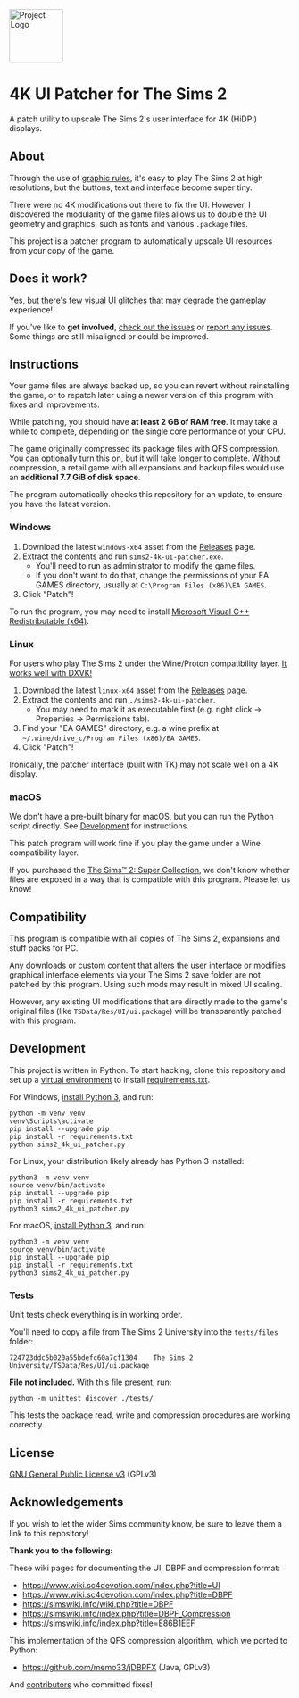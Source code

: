 <img src="assets/icon.svg" alt="Project Logo" height="96"/>


# 4K UI Patcher for The Sims 2

A patch utility to upscale The Sims 2's user interface for 4K (HiDPI) displays.


## About

Through the use of [graphic rules], it's easy to play The Sims 2 at high
resolutions, but the buttons, text and interface become super tiny.

There were no 4K modifications out there to fix the UI. However, I discovered
the modularity of the game files allows us to double the UI geometry and graphics,
such as fonts and various `.package` files.

This project is a patcher program to automatically upscale UI resources from your copy of the game.

[graphic rules]: https://simswiki.info/wiki.php?title=Graphics_Rules_(for_The_Sims_2)


## Does it work?

Yes, but there's [few visual UI glitches] that may degrade the gameplay experience!

If you've like to **get involved**, [check out the issues] or [report any issues]. Some things are still misaligned or could be improved.

[few visual UI glitches]: https://github.com/lah7/sims2-4k-ui-patch/issues?q=is%3Aissue+is%3Aopen+label%3A%22visual+bug%22
[check out the issues]: https://github.com/lah7/sims2-4k-ui-patch/issues?q=is%3Aissue+is%3Aopen+label%3A%22visual+bug%22
[report any issues]: https://github.com/lah7/sims2-4k-ui-patch/issues/new/choose


## Instructions

Your game files are always backed up, so you can revert without reinstalling the game,
or to repatch later using a newer version of this program with fixes and improvements.

While patching, you should have **at least 2 GB of RAM free**. It may take
a while to complete, depending on the single core performance of your CPU.

The game originally compressed its package files with QFS compression.
You can optionally turn this on, but it will take longer to complete.
Without compression, a retail game with all expansions and backup files
would use an **additional 7.7 GiB of disk space**.

The program automatically checks this repository for an update, to ensure you have the latest version.


### Windows

1. Download the latest `windows-x64` asset from the [Releases] page.
2. Extract the contents and run `sims2-4k-ui-patcher.exe`.
   * You'll need to run as administrator to modify the game files.
   * If you don't want to do that, change the permissions of your EA GAMES directory, usually at `C:\Program Files (x86)\EA GAMES`.
3. Click "Patch"!

To run the program, you may need to install [Microsoft Visual C++ Redistributable (x64)](https://aka.ms/vs/17/release/vc_redist.x64.exe).


### Linux

For users who play The Sims 2 under the Wine/Proton compatibility layer. [It works well with DXVK!](https://github.com/lah7/sims2-wine-patches/blob/master/README-D9VK.md)

1. Download the latest `linux-x64` asset from the [Releases] page.
2. Extract the contents and run `./sims2-4k-ui-patcher`.
    * You may need to mark it as executable first (e.g. right click -> Properties -> Permissions tab).
3. Find your "EA GAMES" directory, e.g. a wine prefix at `~/.wine/drive_c/Program Files (x86)/EA GAMES`.
4. Click "Patch"!

Ironically, the patcher interface (built with TK) may not scale well on a 4K display.


### macOS

We don't have a pre-built binary for macOS, but you can run the Python script directly. See [Development](#development) for instructions.

This patch program will work fine if you play the game under a Wine compatibility layer.

If you purchased the [The Sims™ 2: Super Collection](https://apps.apple.com/us/app/the-sims-2-super-collection/id883782620?mt=12),
we don't know whether files are exposed in a way that is compatible with this program. Please let us know!


[Releases]: https://github.com/lah7/sims2-4k-ui-patch/releases/latest


## Compatibility

This program is compatible with all copies of The Sims 2, expansions and stuff
packs for PC.

Any downloads or custom content that alters the user interface or modifies
graphical interface elements via your The Sims 2 save folder are not patched by
this program. Using such mods may result in mixed UI scaling.

However, any existing UI modifications that are directly made to the game's
original files (like `TSData/Res/UI/ui.package`) will be transparently patched with this program.


## Development

This project is written in Python. To start hacking, clone this repository
and set up a [virtual environment](https://docs.python.org/3/library/venv.html#creating-virtual-environments)
to install [requirements.txt](requirements.txt).

For Windows, [install Python 3](https://www.python.org/downloads/windows/), and run:

    python -m venv venv
    venv\Scripts\activate
    pip install --upgrade pip
    pip install -r requirements.txt
    python sims2_4k_ui_patcher.py

For Linux, your distribution likely already has Python 3 installed:

    python3 -m venv venv
    source venv/bin/activate
    pip install --upgrade pip
    pip install -r requirements.txt
    python3 sims2_4k_ui_patcher.py

For macOS, [install Python 3](https://www.python.org/downloads/macos/), and run:

    python3 -m venv venv
    source venv/bin/activate
    pip install --upgrade pip
    pip install -r requirements.txt
    python3 sims2_4k_ui_patcher.py


### Tests

Unit tests check everything is in working order.

You'll need to copy a file from The Sims 2 University into the `tests/files` folder:

    724723ddc5b020a55bdefc60a7cf1304    The Sims 2 University/TSData/Res/UI/ui.package

**File not included.** With this file present, run:

    python -m unittest discover ./tests/

This tests the package read, write and compression procedures are working correctly.


## License

[GNU General Public License v3](LICENSE) (GPLv3)


## Acknowledgements

If you wish to let the wider Sims community know,
be sure to leave them a link to this repository!

**Thank you to the following:**

These wiki pages for documenting the UI, DBPF and compression format:

* <https://www.wiki.sc4devotion.com/index.php?title=UI>
* <https://www.wiki.sc4devotion.com/index.php?title=DBPF>
* <https://simswiki.info/wiki.php?title=DBPF>
* <https://simswiki.info/index.php?title=DBPF_Compression>
* <https://simswiki.info/index.php?title=E86B1EEF>

This implementation of the QFS compression algorithm, which we ported to Python:

* https://github.com/memo33/jDBPFX (Java, GPLv3)

And [contributors](https://github.com/lah7/sims2-4k-ui-patch/graphs/contributors) who committed fixes!
